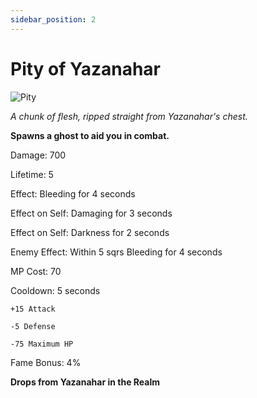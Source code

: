 ```yaml
---
sidebar_position: 2
---
```


# Pity of Yazanahar

![Pity](https://vwiki.valorserver.com/api/item/picture/pity%20of%20yazanahar)

<i>A chunk of flesh, ripped straight from Yazanahar's chest.</i>

**Spawns a ghost to aid you in combat.**

Damage: 700

Lifetime: 5

Effect: Bleeding for 4 seconds

Effect on Self: Damaging for 3 seconds

Effect on Self: Darkness for 2 seconds

Enemy Effect: Within 5 sqrs Bleeding for 4 seconds

MP Cost: 70

Cooldown: 5 seconds

    +15 Attack
    
    -5 Defense
    
    -75 Maximum HP

Fame Bonus: 4%

**Drops from Yazanahar in the Realm**
